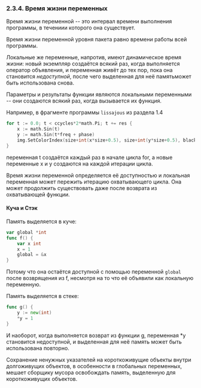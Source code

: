 ### 2.3.4. Время жизни переменных

Время жизни переменной -- это интервал времени выполнения программы,
в течениии которого она существует.

Время жизни переменной уровня пакета равно времени работы всей программы.

Локальные же переменные, напротив, имеют динамическое время жизни:
новый экземпляр создаётся всякий раз, когда выполняется оператор объявления,
и переменная живёт до тех пор, пока она становится *недоступной*, после чего выделенная для неё памятьможет быть
использована снова.

Параметры и результаты функции являются локальными переменными -- они создаются всякий раз,
когда вызывается их функция.

Например, в фрагменте программы ```lissajous``` из раздела 1.4
```go
for t := 0.0; t < ccycles*2*math.Pi; t += res {
	x := math.Sin(t)
	y := math.Sin(t*freq + phase)
	img.SetColorIndex(size+int(x*size+0.5), size+int(y*size+0.5), blackIndex)
}
```
переменная t создаётся каждый раз в начале цикла for, а новые переменные x и y создаются на каждой итерации цикла.

Время жизни переменной определяется её доступностью и локальная переменная может пережить итерацию охватывающего цикла.
Она может продолжить существовать даже после возврата из охватывающей функции.

#### Куча и Стэк

Память выделяется в куче:
```go
var global *int
func f() {
	var x int
	x = 1
	global = &x
}
```
Потому что она остаётся доступной с помощью переменной ```global``` после возврящения из f,
несмотря на то что её объявили как локальную переменную.

Память выделяется в стеке:
```go
func g() {
	y := new(int)
	*y = 1
}
```
И наоборот, когда выполняется возврат из функции g, переменная *y становится недоступной,
 и выделенная для неё память может быть использована повторно.

Сохранение ненужных указателей на короткоживущие объекты внутри долгоживущих объектов,
в особенности в глобальных переменных, мешает сборщику мусора освобождать память,
выделенную для короткоживущих объектов.